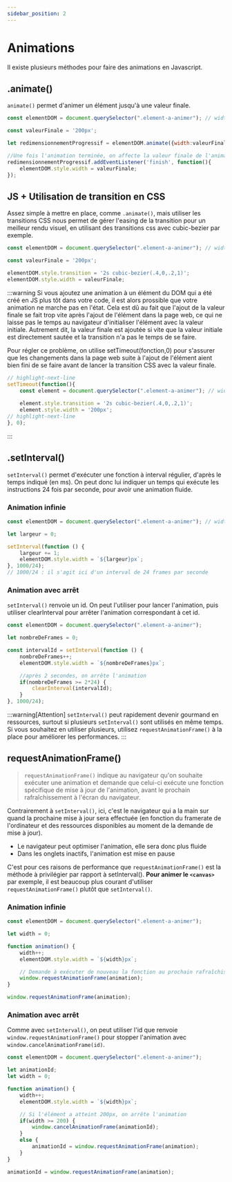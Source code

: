 ```yaml
---
sidebar_position: 2
---
```


# Animations

Il existe plusieurs méthodes pour faire des animations en Javascript.

## .animate()

`animate()` permet d'animer un élément jusqu'à une valeur finale.

```js
const elementDOM = document.querySelector(".element-a-animer"); // width=0px par défaut

const valeurFinale = '200px';

let redimensionnementProgressif = elementDOM.animate({width:valeurFinale},1000);

//Une fois l'animation terminée, on affecte la valeur finale de l'animation pour ne pas retrouver la valeur du début
redimensionnementProgressif.addEventListener('finish', function(){
    elementDOM.style.width = valeurFinale;
});
```

## JS + Utilisation de transition en CSS

Assez simple à mettre en place, comme `.animate()`, mais utiliser les transitions CSS nous permet de gérer l'easing de la transition pour un meilleur rendu visuel, en utilisant des transitions css avec cubic-bezier par exemple.

```js
const elementDOM = document.querySelector(".element-a-animer"); // width=0px par défaut

const valeurFinale = '200px';

elementDOM.style.transition = '2s cubic-bezier(.4,0,.2,1)';
elementDOM.style.width = valeurFinale;
```

:::warning
Si vous ajoutez une animation à un élément du DOM qui a été créé en JS plus tôt dans votre code, il est alors prossible que votre animation ne marche pas en l'état. Cela est dû au fait que l'ajout de la valeur finale se fait trop vite après l'ajout de l'élément dans la page web, ce qui ne laisse pas le temps au navigateur d'initialiser l'élément avec la valeur initiale. Autrement dit, la valeur finale est ajoutée si vite que la valeur initiale est directement sautée et la transition n'a pas le temps de se faire.

Pour régler ce problème, on utilise setTimeout(fonction,0) pour s'assurer que les changements dans la page web suite à l'ajout de l'élément aient bien fini de se faire avant de lancer la transition CSS avec la valeur finale.

```js
// highlight-next-line
setTimeout(function(){
    const element = document.querySelector(".element-a-animer"); // width=0px par défaut
    
    element.style.transition = '2s cubic-bezier(.4,0,.2,1)';
    element.style.width = '200px';
// highlight-next-line
}, 0);
```
:::

## .setInterval()

`setInterval()` permet d'exécuter une fonction à interval régulier, d'après le temps indiqué (en ms).
On peut donc lui indiquer un temps qui exécute les instructions 24 fois par seconde, pour avoir une animation fluide.

### Animation infinie

```js
const elementDOM = document.querySelector(".element-a-animer"); // width=0px par défaut

let largeur = 0;

setInterval(function () {
    largeur += 1;
    elementDOM.style.width = `${largeur}px`;
}, 1000/24);
// 1000/24 : il s'agit ici d'un interval de 24 frames par seconde
```

### Animation avec arrêt

`setInterval()` renvoie un id. On peut l'utiliser pour lancer l'animation, puis utiliser clearInterval pour arrêter l'animation correspondant à cet id.

```js
const elementDOM = document.querySelector(".element-a-animer");

let nombreDeFrames = 0;

const intervalId = setInterval(function () {
    nombreDeFrames++;
    elementDOM.style.width = `${nombreDeFrames}px`;

    //après 2 secondes, on arrête l'animation
    if(nombreDeFrames >= 2*24) {
        clearInterval(intervalId);
    }
}, 1000/24);
```

:::warning[Attention]
    `setInterval()` peut rapidement devenir gourmand en ressources, surtout si plusieurs `setInterval()` sont utilisés en même temps. Si vous souhaitez en utiliser plusieurs, utilisez `requestAnimationFrame()` à la place pour améliorer les performances.
:::

## requestAnimationFrame()

> `requestAnimationFrame()` indique au navigateur qu'on souhaite exécuter une animation et demande que celui-ci exécute une fonction spécifique de mise à jour de l'animation, avant le prochain rafraîchissement à l'écran du navigateur. 

Contrairement à `setInterval()`, ici, c'est le navigateur qui a la main sur quand la prochaine mise à jour sera effectuée (en fonction du framerate de l'ordinateur et des ressources disponibles au moment de la demande de mise à jour).

- Le navigateur peut optimiser l'animation, elle sera donc plus fluide
- Dans les onglets inactifs, l'animation est mise en pause

C'est pour ces raisons de performance que `requestAnimationFrame()` est la méthode à privilégier par rapport à setInterval(). **Pour animer le `<canvas>`** par exemple, il est beaucoup plus courant d'utiliser `requestAnimationFrame()` plutôt que `setInterval()`.

### Animation infinie

```js
const elementDOM = document.querySelector(".element-a-animer");

let width = 0;

function animation() {
    width++;
    elementDOM.style.width = `${width}px`;

    // Demande à exécuter de nouveau la fonction au prochain rafraîchissement de l'écran
    window.requestAnimationFrame(animation);
}

window.requestAnimationFrame(animation);
```

### Animation avec arrêt

Comme avec `setInterval()`, on peut utiliser l'id que renvoie `window.requestAnimationFrame()` pour stopper l'animation avec `window.cancelAnimationFrame(id)`.

```js
const elementDOM = document.querySelector(".element-a-animer");

let animationId;
let width = 0;

function animation() {
    width++;
    elementDOM.style.width = `${width}px`;

    // Si l'élément a atteint 200px, on arrête l'animation
    if(width >= 200) {
        window.cancelAnimationFrame(animationId);
    }
    else {
        animationId = window.requestAnimationFrame(animation);
    }
}

animationId = window.requestAnimationFrame(animation);
```
